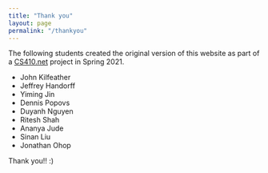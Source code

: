 ```yaml
---
title: "Thank you"
layout: page
permalink: "/thankyou"
---
```


The following students created the original version of this website as part of a <a href="https://cs410.net" target=_blank>CS410.net</a> project in Spring 2021.

* John Kilfeather
* Jeffrey Handorff
* Yiming Jin
* Dennis Popovs
* Duyanh Nguyen
* Ritesh Shah
* Ananya Jude
* Sinan Liu
* Jonathan Ohop

Thank you!! :)
